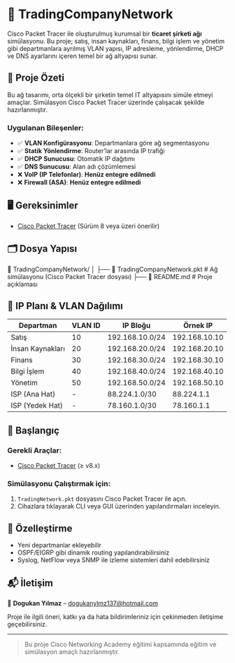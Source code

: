 # 🏢 TradingCompanyNetwork

Cisco Packet Tracer ile oluşturulmuş kurumsal bir **ticaret şirketi ağı** simülasyonu. Bu proje; satış, insan kaynakları, finans, bilgi işlem ve yönetim gibi departmanlara ayrılmış VLAN yapısı, IP adresleme, yönlendirme, DHCP ve DNS ayarlarını içeren temel bir ağ altyapısı sunar.

## 📌 Proje Özeti

Bu ağ tasarımı, orta ölçekli bir şirketin temel IT altyapısını simüle etmeyi amaçlar. Simülasyon Cisco Packet Tracer üzerinde çalışacak şekilde hazırlanmıştır.

### Uygulanan Bileşenler:

- ✅ **VLAN Konfigürasyonu**: Departmanlara göre ağ segmentasyonu  
- ✅ **Statik Yönlendirme**: Router’lar arasında IP trafiği  
- ✅ **DHCP Sunucusu**: Otomatik IP dağıtımı  
- ✅ **DNS Sunucusu**: Alan adı çözümlemesi  
- ❌ **VoIP (IP Telefonlar)**: **Henüz entegre edilmedi**  
- ❌ **Firewall (ASA)**: **Henüz entegre edilmedi**

## 🖥️ Gereksinimler

- [Cisco Packet Tracer](https://www.netacad.com/courses/packet-tracer) (Sürüm 8 veya üzeri önerilir)


## 🗂️ Dosya Yapısı

📁 TradingCompanyNetwork/
│
├── 📄 TradingCompanyNetwork.pkt # Ağ simülasyonu (Cisco Packet Tracer dosyası)
├── 📄 README.md # Proje açıklaması

## 🧭 IP Planı & VLAN Dağılımı

| Departman        | VLAN ID | IP Bloğu         | Örnek IP        |
|------------------|---------|------------------|-----------------|
| Satış            | 10      | 192.168.10.0/24  | 192.168.10.10   |
| İnsan Kaynakları | 20      | 192.168.20.0/24  | 192.168.20.10   |
| Finans           | 30      | 192.168.30.0/24  | 192.168.30.10   |
| Bilgi İşlem      | 40      | 192.168.40.0/24  | 192.168.40.10   |
| Yönetim          | 50      | 192.168.50.0/24  | 192.168.50.10   |
| ISP (Ana Hat)    | -       | 88.224.1.0/30    | 88.224.1.1      |
| ISP (Yedek Hat)    | -       | 78.160.1.0/30    | 78.160.1.1      |

## 🚀 Başlangıç

### Gerekli Araçlar:
- [Cisco Packet Tracer](https://www.netacad.com/courses/packet-tracer) (≥ v8.x)

### Simülasyonu Çalıştırmak için:
1. `TradingNetwork.pkt` dosyasını Cisco Packet Tracer ile açın.
2. Cihazlara tıklayarak CLI veya GUI üzerinden yapılandırmaları inceleyin.

## 🔧 Özelleştirme

- Yeni departmanlar ekleyebilir
- OSPF/EIGRP gibi dinamik routing yapılandırabilirsiniz
- Syslog, NetFlow veya SNMP ile izleme sistemleri dahil edebilirsiniz

## 📬 İletişim

📧 **Dogukan Yılmaz** – [dogukanylmz137@hotmail.com](mailto:dogukanylmz137@hotmail.com)

Proje ile ilgili öneri, katkı ya da hata bildirimleriniz için çekinmeden iletişime geçebilirsiniz.

---

> Bu proje Cisco Networking Academy eğitimi kapsamında eğitim ve simülasyon amaçlı hazırlanmıştır.
